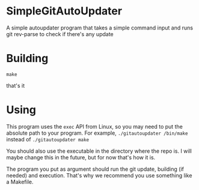 # SimpleGitAutoUpdater
A simple autoupdater program that takes a simple command input and runs git rev-parse to check if there's any update


# Building

```
make
```

that's it

# Using

This program uses the `exec` API from Linux, so you may need to put the absolute path to your program.
For example, `./gitautoupdater /bin/make` instead of `./gitautoupdater make`

You should also use the executable in the directory where the repo is.
I will maybe change this in the future, but for now that's how it is.

The program you put as argument should run the git update, building (if needed) and execution. That's why we recommend you use something like a Makefile.